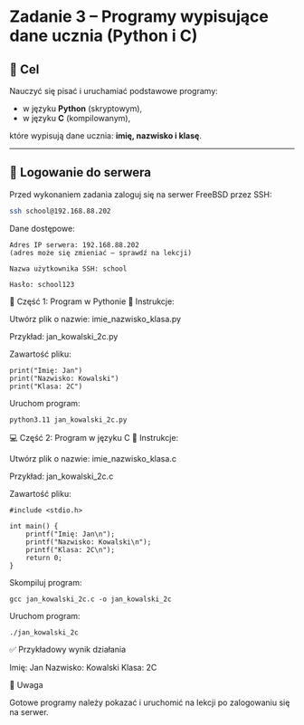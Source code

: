 # Zadanie 3 – Programy wypisujące dane ucznia (Python i C)

## 🎯 Cel

Nauczyć się pisać i uruchamiać podstawowe programy:
- w języku **Python** (skryptowym),
- w języku **C** (kompilowanym),

które wypisują dane ucznia: **imię, nazwisko i klasę**.

---

## 🔐 Logowanie do serwera

Przed wykonaniem zadania zaloguj się na serwer FreeBSD przez SSH:

```bash
ssh school@192.168.88.202
```

Dane dostępowe:

    Adres IP serwera: 192.168.88.202
    (adres może się zmieniać – sprawdź na lekcji)

    Nazwa użytkownika SSH: school

    Hasło: school123

🐍 Część 1: Program w Pythonie
🔧 Instrukcje:

Utwórz plik o nazwie: imie_nazwisko_klasa.py


Przykład: jan_kowalski_2c.py

Zawartość pliku:

```
print("Imię: Jan")
print("Nazwisko: Kowalski")
print("Klasa: 2C")
```

Uruchom program:

```bash
python3.11 jan_kowalski_2c.py
```

💻 Część 2: Program w języku C
🔧 Instrukcje:

Utwórz plik o nazwie: imie_nazwisko_klasa.c

Przykład: jan_kowalski_2c.c

Zawartość pliku:

```
#include <stdio.h>

int main() {
    printf("Imię: Jan\n");
    printf("Nazwisko: Kowalski\n");
    printf("Klasa: 2C\n");
    return 0;
}
```

Skompiluj program:

```
gcc jan_kowalski_2c.c -o jan_kowalski_2c
```

Uruchom program:
 
```bash
./jan_kowalski_2c
```    

✅ Przykładowy wynik działania

Imię: Jan
Nazwisko: Kowalski
Klasa: 2C

📌 Uwaga

Gotowe programy należy pokazać i uruchomić na lekcji po zalogowaniu się na serwer.

